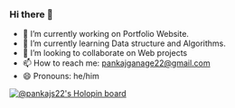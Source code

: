 ### Hi there 👋

- 🔭 I’m currently working on Portfolio Website.
- 🌱 I’m currently learning Data structure and Algorithms.
- 👯 I’m looking to collaborate on Web projects
- 📫 How to reach me: pankajganage22@gmail.com
- 😄 Pronouns: he/him

[![@pankajs22's Holopin board](https://holopin.me/pankajs22)](https://holopin.io/@pankajs22)
